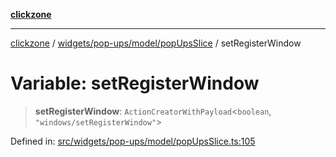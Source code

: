 [**clickzone**](../../../../../README.md)

***

[clickzone](../../../../../README.md) / [widgets/pop-ups/model/popUpsSlice](../README.md) / setRegisterWindow

# Variable: setRegisterWindow

> **setRegisterWindow**: `ActionCreatorWithPayload`\<`boolean`, `"windows/setRegisterWindow"`\>

Defined in: [src/widgets/pop-ups/model/popUpsSlice.ts:105](https://github.com/MaximBri/ClickZone/blob/20f3f0d061a7c50a96ed5bba64acbc325a456072/client/src/widgets/pop-ups/model/popUpsSlice.ts#L105)

